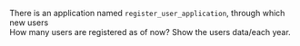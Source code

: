 There is an application named `register_user_application`, through which new users   
How many users are registered as of now?
Show the users data/each year.
